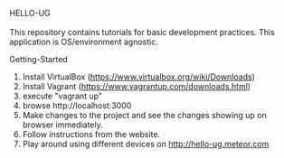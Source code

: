 HELLO-UG<br /><br />
This repository contains tutorials for basic development practices. This application is OS/environment agnostic.<br />

Getting-Started<br />
1. Install VirtualBox (https://www.virtualbox.org/wiki/Downloads)<br />
2. Install Vagrant (https://www.vagrantup.com/downloads.html)<br />
3. execute "vagrant up"<br />
4. browse http://localhost:3000<br />
5. Make changes to the project and see the changes showing up on browser immediately.<br />
6. Follow instructions from the website.<br />
7. Play around using different devices on http://hello-ug.meteor.com
